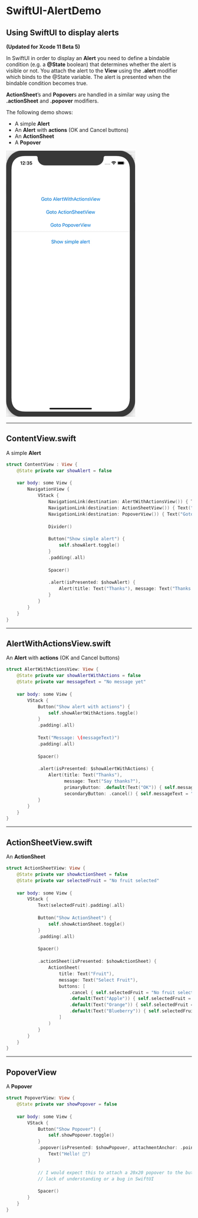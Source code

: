 # SwiftUI-AlertDemo
## Using SwiftUI to display alerts
**(Updated for Xcode 11 Beta 5)**

In SwiftUI in order to display an **Alert** you need to define a bindable condition (e.g. a **@State** boolean) that determines whether 
the alert is visible or not. You attach the alert to the **View** using the **.alert** modifier which binds to the @State variable. 
The alert is presented when the bindable condition becomes true.

**ActionSheet**’s and **Popover**s are handled in a similar way using the **.actionSheet** and **.popover** modifiers.

The following demo shows:

* A simple **Alert**
* An **Alert** with **actions** (OK and Cancel buttons)
* An **ActionSheet**
* A **Popover**

![](./final.gif)

___

## ContentView.swift
A simple **Alert**

``` swift
struct ContentView : View {
    @State private var showAlert = false
    
    var body: some View {
        NavigationView {
            VStack {
                NavigationLink(destination: AlertWithActionsView()) { Text("Goto AlertWithActionsView") }.padding(.bottom)
                NavigationLink(destination: ActionSheetView()) { Text("Goto ActionSheetView") }.padding(.bottom)
                NavigationLink(destination: PopoverView()) { Text("Goto PopoverView") }

                Divider()
                
                Button("Show simple alert") {
                    self.showAlert.toggle()
                }
                .padding(.all)
                
                Spacer()
                            
                .alert(isPresented: $showAlert) {
                    Alert(title: Text("Thanks"), message: Text("Thanks for tapping!"), dismissButton: .default(Text("OK")))
                }
            }
        }
    }
}
```

___

## AlertWithActionsView.swift
An **Alert** with **actions** (OK and Cancel buttons)

``` swift
struct AlertWithActionsView: View {
    @State private var showAlertWithActions = false
    @State private var messageText = "No message yet"
    
    var body: some View {
        VStack {
            Button("Show alert with actions") {
                self.showAlertWithActions.toggle()
            }
            .padding(.all)
                
            Text("Message: \(messageText)")
            .padding(.all)
            
            Spacer()
                
            .alert(isPresented: $showAlertWithActions) {
                Alert(title: Text("Thanks"),
                      message: Text("Say thanks?"),
                      primaryButton: .default(Text("OK")) { self.messageText = "Thank you :-)" },
                      secondaryButton: .cancel() { self.messageText = "Shame :-(" })
            }
        }
    }
}
```

___

## ActionSheetView.swift
An **ActionSheet**

``` swift
struct ActionSheetView: View {
    @State private var showActionSheet = false
    @State private var selectedFruit = "No fruit selected"

    var body: some View {
        VStack {
            Text(selectedFruit).padding(.all)
            
            Button("Show ActionSheet") {
                self.showActionSheet.toggle()
            }
            .padding(.all)
            
            Spacer()

            .actionSheet(isPresented: $showActionSheet) {
                ActionSheet(
                    title: Text("Fruit"),
                    message: Text("Select Fruit"),
                    buttons: [
                        .cancel { self.selectedFruit = "No fruit selected" },
                        .default(Text("Apple")) { self.selectedFruit = "Apple" },  // Create three default style buttons
                        .default(Text("Orange")) { self.selectedFruit = "Orange" },
                        .default(Text("Blueberry")) { self.selectedFruit = "Blueberry" }
                    ]
                )
            }
        }
    }
}
```

___

## PopoverView
A **Popover**

``` swift
struct PopoverView: View {
    @State private var showPopover = false

    var body: some View {
        VStack {
            Button("Show Popover") {
                self.showPopover.toggle()
            }
            .popover(isPresented: $showPopover, attachmentAnchor: .point(UnitPoint(x: 20, y: 20)), arrowEdge: .bottom) {
                Text("Hello! 👋")
            }
            
            // I would expect this to attach a 20x20 popover to the button. But it doesn't. Not sure if this is my
            // lack of understanding or a bug in SwiftUI
            
            Spacer()
        }
    }
}
```
